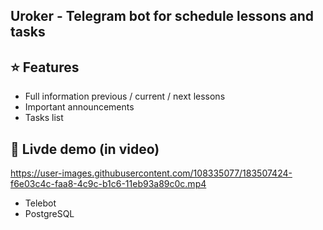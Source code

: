 ## Uroker - Telegram bot for schedule lessons and tasks

## ⭐ Features
- Full information previous / current / next lessons
- Important announcements
- Tasks list

## 👀 Livde demo (in video)
https://user-images.githubusercontent.com/108335077/183507424-f6e03c4c-faa8-4c9c-b1c6-11eb93a89c0c.mp4

- Telebot
- PostgreSQL
